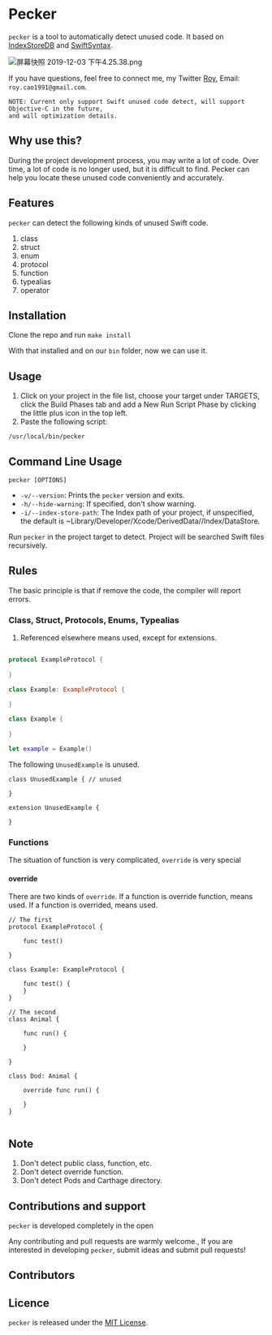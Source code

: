 # Pecker

`pecker` is a tool to automatically detect unused code. It based on [IndexStoreDB](https://github.com/apple/indexstore-db.git) and [SwiftSyntax](https://github.com/apple/swift-syntax.git).

![屏幕快照 2019-12-03 下午4.25.38.png](https://upload-images.jianshu.io/upload_images/2086987-29c1e983fb5b604b.png?imageMogr2/auto-orient/strip%7CimageView2/2/w/1240)

If you have questions, feel free to connect me, my Twitter [Roy](https://twitter.com/home), Email: `roy.cao1991@gmail.com`. 

```
NOTE: Current only support Swift unused code detect, will support Objective-C in the future,
and will optimization details.
```

## Why use this?

During the project development process, you may write a lot of code. Over time, a lot of code is no longer used, but it is difficult to find. Pecker can help you locate these unused code conveniently and accurately.

## Features
`pecker` can detect the following kinds of unused Swift code.

1. class
2. struct
3. enum
4. protocol
5. function
6. typealias
7. operator

## Installation

Clone the repo and run `make install`

With that installed and on our `bin` folder, now we can use it.

## Usage

1. Click on your project in the file list, choose your target under TARGETS, click the Build Phases tab and add a New Run Script Phase by clicking the little plus icon in the top left.
2. Paste the following script:

  `/usr/local/bin/pecker`
  
  
## Command Line Usage

```
pecker [OPTIONS]

```

* `-v/--version`: Prints the `pecker` version and exits.
* `-h/--hide-warning`: If specified, don't show warning.
* `-i/--index-store-path`: The Index path of your project, if unspecified, the default is ~Library/Developer/Xcode/DerivedData/<target>/Index/DataStore.

Run `pecker` in the project target to detect. Project will be searched Swift files recursively.

## Rules
The basic principle is that if remove the code, the compiler will report errors.

### Class, Struct, Protocols, Enums, Typealias

1. Referenced elsewhere means used, except for extensions. 

```swift

protocol ExampleProtocol {
    
}

class Example: ExampleProtocol {
    
}

class Example {
    
}

let example = Example()

```
The following  `UnusedExample` is unused.

```
class UnusedExample { // unused
    
}

extension UnusedExample {
    
}
```

### Functions
The situation of function is very complicated, `override` is very special

#### override 
There are two kinds of `override`. If a function is override function, means used. If a function is overrided, means used.

```
// The first
protocol ExampleProtocol {

	func test()
    
}

class Example: ExampleProtocol {

    func test() {
    }
}

// The second
class Animal {
    
    func run() {
        
    }

}

class Dod: Animal {
    
    override func run() {
        
    }
}


```


## Note
1. Don't detect public class, function, etc.
2. Don't detect override function.
3. Don't detect Pods and Carthage directory.
  
## Contributions and support

`pecker` is developed completely in the open

Any contributing and pull requests are warmly welcome., If you are interested in developing `pecker`, submit ideas and submit pull requests!

## Contributors

## Licence
`pecker` is released under the [MIT License](https://opensource.org/licenses/MIT).


